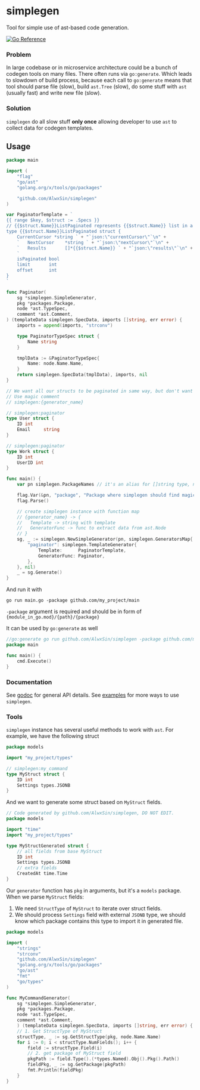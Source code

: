 # simplegen
Tool for simple use of ast-based code generation.

[![Go Reference](https://pkg.go.dev/badge/github.com/AlwxSin/simplegen.svg)](https://pkg.go.dev/github.com/AlwxSin/simplegen)

### Problem
In large codebase or in microservice architecture could be a bunch of codegen tools on many files. There often runs via `go:generate`.
Which leads to slowdown of build process, because each call to `go:generate` means that tool should parse file (slow), build `ast.Tree` (slow), do some stuff with `ast` (usually fast) and write new file (slow).

### Solution
`simplegen` do all slow stuff **only once** allowing developer to use `ast` to collect data for codegen templates.

## Usage
```go
package main

import (
    "flag"
    "go/ast"
    "golang.org/x/tools/go/packages"

    "github.com/AlwxSin/simplegen"
)

var PaginatorTemplate = `
{{ range $key, $struct := .Specs }}
// {{$struct.Name}}ListPaginated represents {{$struct.Name}} list in a pagination container.
type {{$struct.Name}}ListPaginated struct {
    CurrentCursor *string ` + "`json:\"currentCursor\"`\n" +
    `	NextCursor    *string ` + "`json:\"nextCursor\"`\n" +
    `	Results       []*{{$struct.Name}} ` + "`json:\"results\"`\n" +
    `
    isPaginated bool
    limit       int
    offset      int
}
`

func Paginator(
    sg *simplegen.SimpleGenerator,
    pkg *packages.Package,
    node *ast.TypeSpec,
    comment *ast.Comment,
) (templateData simplegen.SpecData, imports []string, err error) {
    imports = append(imports, "strconv")

    type PaginatorTypeSpec struct {
        Name string
    }

    tmplData := &PaginatorTypeSpec{
        Name: node.Name.Name,
    }
    return simplegen.SpecData(tmplData), imports, nil
}

// We want all our structs to be paginated in same way, but don't want to repeat boilerplate code for pagination.
// Use magic comment
// simplegen:{generator_name}

// simplegen:paginator
type User struct {
	ID int
    Email     string
}

// simplegen:paginator
type Work struct {
	ID int
	UserID int
}

func main() {
    var pn simplegen.PackageNames // it's an alias for []string type, need for multiple cli arguments

    flag.Var(&pn, "package", "Package where simplegen should find magic comments")
    flag.Parse()

	// create simplegen instance with function map
	// {generator_name} -> {
	//   Template -> string with template
	//   GeneratorFunc -> func to extract data from ast.Node
    // }
    sg, _ := simplegen.NewSimpleGenerator(pn, simplegen.GeneratorsMap{
        "paginator": simplegen.TemplateGenerator{
            Template:      PaginatorTemplate,
            GeneratorFunc: Paginator,
        },
    }, nil)
    _ = sg.Generate()
}
```
And run it with
```shell
go run main.go -package github.com/my_project/main
```
`-package` argument is required and should be in form of `{module_in_go.mod}/{path}/{package}`

It can be used by `go:generate` as well

```go
//go:generate go run github.com/AlwxSin/simplegen -package github.com/my_project/responses -package github.com/my_project/models
package main

func main() {
	cmd.Execute()
}
```

### Documentation

See [godoc][godoc] for general API details.
See [examples](examples) for more ways to use `simplegen`.

### Tools
`simplegen` instance has several useful methods to work with `ast`. For example, we have the following struct
```go
package models

import "my_project/types"

// simplegen:my_command
type MyStruct struct {
	ID int
	Settings types.JSONB
}
```
And we want to generate some struct based on `MyStruct` fields.
```go
// Code generated by github.com/AlwxSin/simplegen, DO NOT EDIT.
package models

import "time"
import "my_project/types"

type MyStructGenerated struct {
	// all fields from base MyStruct
	ID int
	Settings types.JSONB
	// extra fields
	CreatedAt time.Time
}
```
Our `generator` function has `pkg` in arguments, but it's a `models` package. 
When we parse `MyStruct` fields:
1. We need `StructType` of `MyStruct` to iterate over struct fields.
2. We should process `Settings` field with external `JSONB` type, we should know which package contains this type to import it in generated file.
```go
package models

import (
    "strings"
    "strconv"
    "github.com/AlwxSin/simplegen"
    "golang.org/x/tools/go/packages"
    "go/ast"
    "fmt"
    "go/types"
)

func MyCommandGenerator(
    sg *simplegen.SimpleGenerator,
    pkg *packages.Package,
    node *ast.TypeSpec,
    comment *ast.Comment,
    ) (templateData simplegen.SpecData, imports []string, err error) {
	// 1. Get StructType of MyStruct
	structType, _ := sg.GetStructType(pkg, node.Name.Name)
	for i := 0; i < structType.NumFields(); i++ {
		field := structType.Field(i)
		// 2. get package of MyStruct field
		pkgPath := field.Type().(*types.Named).Obj().Pkg().Path()
		fieldPkg, _ := sg.GetPackage(pkgPath)
		fmt.Println(fieldPkg)
	}
}
```


[godoc]: https://pkg.go.dev/github.com/AlwxSin/simplegen "Documentation on godoc"